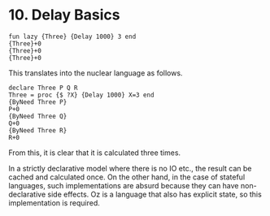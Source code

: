 # 10. Delay Basics
	fun lazy {Three} {Delay 1000} 3 end
	{Three}+0
	{Three}+0
	{Three}+0
	
This translates into the nuclear language as follows.

	declare Three P Q R
	Three = proc {$ ?X} {Delay 1000} X=3 end
	{ByNeed Three P}
	P+0
	{ByNeed Three Q}
	Q+0
	{ByNeed Three R}
	R+0
	
From this, it is clear that it is calculated three times.

In a strictly declarative model where there is no IO etc., the result can be cached and calculated once. On the other hand, in the case of stateful languages, such implementations are absurd because they can have non-declarative side effects. Oz is a language that also has explicit state, so this implementation is required.
